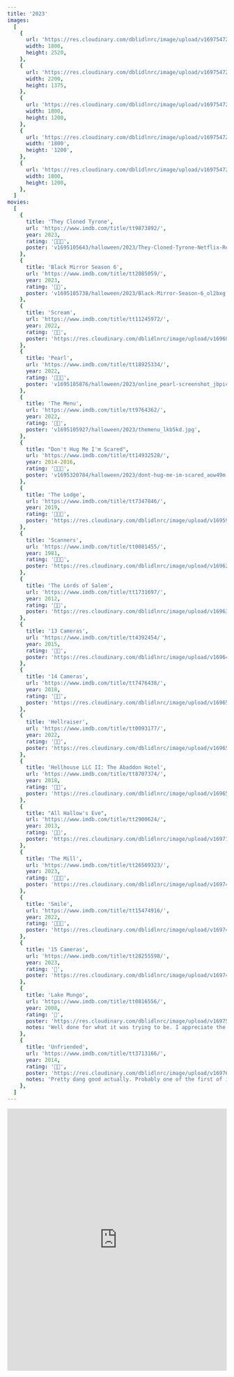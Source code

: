```yaml
---
title: '2023'
images:
  [
    {
      url: 'https://res.cloudinary.com/dblidlnrc/image/upload/v1697547214/halloween/2023/june-o-lantern_xyxm1x.jpg',
      width: 1800,
      height: 2520,
    },
    {
      url: 'https://res.cloudinary.com/dblidlnrc/image/upload/v1697547215/halloween/2023/nash-ranch_ydzjae.jpg',
      width: 2200,
      height: 1375,
    },
    {
      url: 'https://res.cloudinary.com/dblidlnrc/image/upload/v1697547214/halloween/2023/IMG_3270_c3ctpd.jpg',
      width: 1800,
      height: 1200,
    },
    {
      url: 'https://res.cloudinary.com/dblidlnrc/image/upload/v1697547210/halloween/2023/IMG_3262_y2ef3a.jpg',
      width: '1800',
      height: '1200',
    },
    {
      url: 'https://res.cloudinary.com/dblidlnrc/image/upload/v1697547214/halloween/2023/IMG_3272_xjgtyl.jpg',
      width: 1800,
      height: 1200,
    },
  ]
movies:
  [
    {
      title: 'They Cloned Tyrone',
      url: 'https://www.imdb.com/title/tt9873892/',
      year: 2023,
      rating: '🔪🔪🔪',
      poster: 'v1695105643/halloween/2023/They-Cloned-Tyrone-Netflix-Review-1200x720_ky2nbk.jpg',
    },
    {
      title: 'Black Mirror Season 6',
      url: 'https://www.imdb.com/title/tt2085059/',
      year: 2023,
      rating: '🔪🔪',
      poster: 'v1695105738/halloween/2023/Black-Mirror-Season-6_ol2bxg.jpg',
    },
    {
      title: 'Scream',
      url: 'https://www.imdb.com/title/tt11245972/',
      year: 2022,
      rating: '🔪🔪',
      poster: 'https://res.cloudinary.com/dblidlnrc/image/upload/v1696025841/halloween/2023/scream-2022_nrxl4u.jpg',
    },
    {
      title: 'Pearl',
      url: 'https://www.imdb.com/title/tt18925334/',
      year: 2022,
      rating: '🔪🔪🔪',
      poster: 'v1695105876/halloween/2023/online_pearl-screenshot_jbpicj.jpg',
    },
    {
      title: 'The Menu',
      url: 'https://www.imdb.com/title/tt9764362/',
      year: 2022,
      rating: '🔪🔪',
      poster: 'v1695105927/halloween/2023/themenu_lkb5kd.jpg',
    },
    {
      title: "Don't Hug Me I'm Scared",
      url: 'https://www.imdb.com/title/tt14932528/',
      year: 2014-2016,
      rating: '🔪🔪🔪',
      poster: 'v1695320784/halloween/2023/dont-hug-me-im-scared_aow49m.jpg',
    },
    {
      title: 'The Lodge',
      url: 'https://www.imdb.com/title/tt7347846/',
      year: 2019,
      rating: '🔪🔪🔪',
      poster: 'https://res.cloudinary.com/dblidlnrc/image/upload/v1695921445/halloween/2023/the-lodge_ltjcsx.jpg',
    },
    {
      title: 'Scanners',
      url: 'https://www.imdb.com/title/tt0081455/',
      year: 1981,
      rating: '🔪🔪🔪',
      poster: 'https://res.cloudinary.com/dblidlnrc/image/upload/v1696257595/halloween/2023/scanners_g6y1gn.jpg',
    },
    {
      title: 'The Lords of Salem',
      url: 'https://www.imdb.com/title/tt1731697/',
      year: 2012,
      rating: '🔪🔪',
      poster: 'https://res.cloudinary.com/dblidlnrc/image/upload/v1696340980/halloween/2023/lords-of-salem_k8gc6d.jpg',
    },
    {
      title: '13 Cameras',
      url: 'https://www.imdb.com/title/tt4392454/',
      year: 2015,
      rating: '🔪🔪',
      poster: 'https://res.cloudinary.com/dblidlnrc/image/upload/v1696425809/halloween/2023/13-cameras_anyqlp.jpg',
    },
    {
      title: '14 Cameras',
      url: 'https://www.imdb.com/title/tt7476438/',
      year: 2018,
      rating: '🔪🔪',
      poster: 'https://res.cloudinary.com/dblidlnrc/image/upload/v1696524242/halloween/2023/14-cameras_sohuxd.jpg',
    },
    {
      title: 'Hellraiser',
      url: 'https://www.imdb.com/title/tt0093177/',
      year: 2022,
      rating: '🔪🔪',
      poster: 'https://res.cloudinary.com/dblidlnrc/image/upload/v1696524360/halloween/2023/hellraiser-2022_mv8f1w.webp',
    },
    {
      title: 'Hellhouse LLC II: The Abaddon Hotel',
      url: 'https://www.imdb.com/title/tt8707374/',
      year: 2018,
      rating: '🔪🔪',
      poster: 'https://res.cloudinary.com/dblidlnrc/image/upload/v1696572700/halloween/2023/hellhouse-II_mow2qp.webp',
    },
    {
      title: "All Hallow's Eve",
      url: 'https://www.imdb.com/title/tt2900624/',
      year: 2013,
      rating: '🔪🔪',
      poster: 'https://res.cloudinary.com/dblidlnrc/image/upload/v1697124410/halloween/2023/all-hallows-eve_ie5hm1.jpg',
    },
    {
      title: 'The Mill',
      url: 'https://www.imdb.com/title/tt26569323/',
      year: 2023,
      rating: '🔪🔪🔪',
      poster: 'https://res.cloudinary.com/dblidlnrc/image/upload/v1697492757/halloween/2023/the-mill_qrfwql.webp',
    },
    {
      title: 'Smile',
      url: 'https://www.imdb.com/title/tt15474916/',
      year: 2022,
      rating: '🔪🔪🔪',
      poster: 'https://res.cloudinary.com/dblidlnrc/image/upload/v1697492749/halloween/2023/smile_d27bvk.webp',
    },
    {
      title: '15 Cameras',
      url: 'https://www.imdb.com/title/tt28255598/',
      year: 2023,
      rating: '🔪',
      poster: 'https://res.cloudinary.com/dblidlnrc/image/upload/v1697492900/halloween/2023/15-cameras_niv5dk.jpg',
    },
    {
      title: 'Lake Mungo',
      url: 'https://www.imdb.com/title/tt0816556/',
      year: 2008,
      rating: '🔪',
      poster: 'https://res.cloudinary.com/dblidlnrc/image/upload/v1697556583/halloween/2023/lake-mungo_aw2xze.webp',
      notes: 'Well done for what it was trying to be. I appreciate the restraint they showed with the figures spotted in the images/video, and the singular jump scare was pretty good, but otherwise suuuuuper slow and uneventful.',
    },
    {
      title: 'Unfriended',
      url: 'https://www.imdb.com/title/tt3713166/',
      year: 2014,
      rating: '🔪🔪',
      poster: 'https://res.cloudinary.com/dblidlnrc/image/upload/v1697611643/halloween/2023/unfriended_njbjj4.webp',
      notes: 'Pretty dang good actually. Probably one of the first of its kind?',
    },
  ]
---
```


<iframe
  class="rounded w-full"
  src="https://open.spotify.com/embed/playlist/15vmXoTL86cJrsyM9i2bk3?theme=0"
  width="100%"
  height="600"
  frameBorder="0"
  allowfullscreen=""
  allow="autoplay; clipboard-write; encrypted-media; fullscreen; picture-in-picture"
  loading="lazy"
></iframe>
